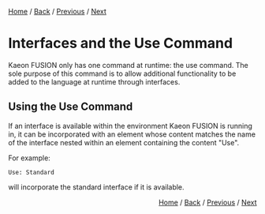 [Home](https://github.com/Gallery-of-Kaeon/Kaeon-FUSION/tree/master/Kaeon%20FUSION/Documentation/README.md) /
[Back](https://github.com/Gallery-of-Kaeon/Kaeon-FUSION/tree/master/Kaeon%20FUSION/Documentation/README.md) /
[Previous](https://github.com/Gallery-of-Kaeon/Kaeon-FUSION/tree/master/Kaeon%20FUSION/Documentation/1%20-%20Foundations/3%20-%20FUSION/README.md) /
[Next](https://github.com/Gallery-of-Kaeon/Kaeon-FUSION/tree/master/Kaeon%20FUSION/Documentation/3%20-%20Standard%20Interface/README.md)

# Interfaces and the Use Command

Kaeon FUSION only has one command at runtime:
the use command.
The sole purpose of this command is to allow additional functionality to be added to the language at runtime through interfaces.

## Using the Use Command

If an interface is available within the environment Kaeon FUSION is running in,
it can be incorporated with an element whose content matches the name of the interface nested within an element containing the content "Use".

For example:

    Use: Standard

will incorporate the standard interface if it is available.

<div align="right"><p>

<a href="https://github.com/Gallery-of-Kaeon/Kaeon-FUSION/tree/master/Kaeon%20FUSION/Documentation/README.md">Home</a> / 
<a href="https://github.com/Gallery-of-Kaeon/Kaeon-FUSION/tree/master/Kaeon%20FUSION/Documentation/1%20-%20Foundations/2%20-%20ONE%2B/README.md">Back</a> / 
<a href="https://github.com/Gallery-of-Kaeon/Kaeon-FUSION/tree/master/Kaeon%20FUSION/Documentation/1%20-%20Foundations/3%20-%20FUSION/README.md">Previous</a> / 
<a href="https://github.com/Gallery-of-Kaeon/Kaeon-FUSION/tree/master/Kaeon%20FUSION/Documentation/3%20-%20Standard%20Interface/README.md">Next</a>

</p></div>